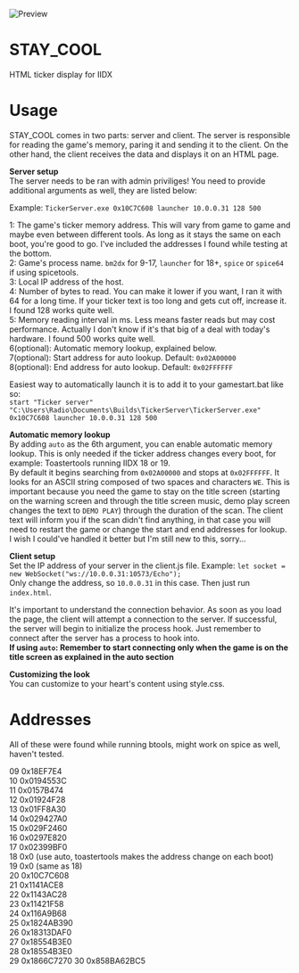 ![Preview](https://stn.s-ul.eu/A8f49Dzl.png)

# STAY_COOL
HTML ticker display for IIDX

# Usage
STAY_COOL comes in two parts: server and client. The server is responsible for reading the game's memory, paring it and sending it to the client. On the other hand, the client receives the data and displays it on an HTML page.

**Server setup**  
The server needs to be ran with admin priviliges!
You need to provide additional arguments as well, they are listed below:

Example: `TickerServer.exe 0x10C7C608 launcher 10.0.0.31 128 500`

1: The game's ticker memory address. This will vary from game to game and maybe even between different tools. As long as it stays the same on each boot, you're good to go. I've included the addresses I found while testing at the bottom.  
2: Game's process name. `bm2dx` for 9-17, `launcher` for 18+, `spice` or `spice64` if using spicetools.  
3: Local IP address of the host.  
4: Number of bytes to read. You can make it lower if you want, I ran it with 64 for a long time. If your ticker text is too long and gets cut off, increase it. I found 128 works quite well.  
5: Memory reading interval in ms. Less means faster reads but may cost performance. Actually I don't know if it's that big of a deal with today's hardware. I found 500 works quite well.  
6(optional): Automatic memory lookup, explained below.  
7(optional): Start address for auto lookup. Default: `0x02A00000`  
8(optional): End address for auto lookup. Default: `0x02FFFFFF`  

Easiest way to automatically launch it is to add it to your gamestart.bat like so:  
`start "Ticker server" "C:\Users\Radio\Documents\Builds\TickerServer\TickerServer.exe" 0x10C7C608 launcher 10.0.0.31 128 500`  

**Automatic memory lookup**  
By adding `auto` as the 6th argument, you can enable automatic memory lookup. This is only needed if the ticker address changes every boot, for example: Toastertools running IIDX 18 or 19.  
By default it begins searching from `0x02A00000` and stops at `0x02FFFFFF`. It looks for an ASCII string composed of two spaces and characters `WE`. This is important because you need the game to stay on the title screen (starting on the warning screen and through the title screen music, demo play screen changes the text to `DEMO PLAY`) through the duration of the scan. The client text will inform you if the scan didn't find anything, in that case you will need to restart the game or change the start and end addresses for lookup. I wish I could've handled it better but I'm still new to this, sorry...

**Client setup**  
Set the IP address of your server in the client.js file. Example: `let socket = new WebSocket("ws://10.0.0.31:10573/Echo");`  
Only change the address, so `10.0.0.31` in this case. Then just run `index.html`.

It's important to understand the connection behavior. As soon as you load the page, the client will attempt a connection to the server. If successful, the server will begin to initialize the process hook. Just remember to connect after the server has a process to hook into.  
**If using `auto`: Remember to start connecting only when the game is on the title screen as explained in the auto section**

**Customizing the look**  
You can customize to your heart's content using style.css.

# Addresses  
All of these were found while running btools, might work on spice as well, haven't tested.

09 0x18EF7E4  
10 0x0194553C  
11 0x0157B474  
12 0x01924F28  
13 0x01FF8A30  
14 0x029427A0  
15 0x029F2460  
16 0x0297E820  
17 0x02399BF0  
18 0x0 (use auto, toastertools makes the address change on each boot)  
19 0x0 (same as 18)  
20 0x10C7C608  
21 0x1141ACE8  
22 0x1143AC28  
23 0x11421F58  
24 0x116A9B68  
25 0x1824AB390  
26 0x18313DAF0  
27 0x18554B3E0  
28 0x18554B3E0   
29 0x1866C7270
30 0x858BA62BC5
